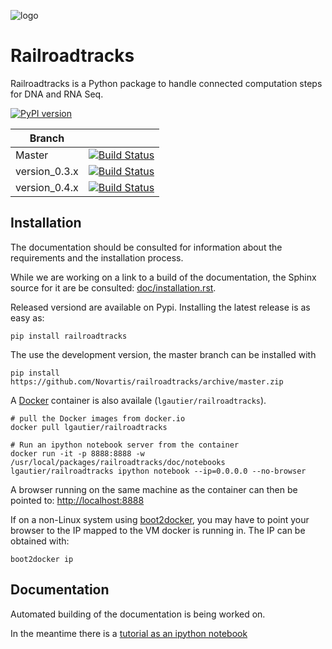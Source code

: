 
![logo](https://raw.githubusercontent.com/Novartis/railroadtracks/master/doc/_static/logo_rrt.png)

Railroadtracks
==============

Railroadtracks is a Python package to handle connected computation steps for DNA and RNA Seq.

[![PyPI version](https://badge.fury.io/py/railroadtracks.svg)](http://badge.fury.io/py/railroadtracks)

| Branch        |                                                                                                                                                   |
|---------------|---------------------------------------------------------------------------------------------------------------------------------------------------|
| Master        | [![Build Status](https://travis-ci.org/Novartis/railroadtracks.svg?branch=master)](https://travis-ci.org/Novartis/railroadtracks/branches)        |
| version_0.3.x | [![Build Status](https://travis-ci.org/Novartis/railroadtracks.svg?branch=version_0.3.x)](https://travis-ci.org/Novartis/railroadtracks/branches) |
| version_0.4.x | [![Build Status](https://travis-ci.org/Novartis/railroadtracks.svg?branch=version_0.4.x)](https://travis-ci.org/Novartis/railroadtracks/branches) |



Installation
------------

The documentation should be consulted for information about the requirements and the installation process.

While we are working on a link to a build of the documentation, the Sphinx source for it
are be consulted: [doc/installation.rst](https://raw.githubusercontent.com/Novartis/railroadtracks/master/doc/installation.rst).

Released versiond are available on Pypi. Installing the latest release is as easy as:
```
pip install railroadtracks
```

The use the development version, the master branch can be installed with
```
pip install https://github.com/Novartis/railroadtracks/archive/master.zip
```

A [Docker](http://www.docker.io) container is also availale (`lgautier/railroadtracks`).

```
# pull the Docker images from docker.io
docker pull lgautier/railroadtracks 
```

```
# Run an ipython notebook server from the container
docker run -it -p 8888:8888 -w /usr/local/packages/railroadtracks/doc/notebooks lgautier/railroadtracks ipython notebook --ip=0.0.0.0 --no-browser
```

A browser running on the same machine as the container can then be pointed to:
[http://localhost:8888](http://localhost:8888)

If on a non-Linux system using [boot2docker](http://boot2docker.io), you may have to point your browser to the IP mapped to the VM docker is running in. The IP can be obtained with:

```
boot2docker ip
```

Documentation
-------------

Automated building of the documentation is being worked on.

In the meantime there is a [tutorial as an ipython notebook](http://nbviewer.ipython.org/github/Novartis/railroadtracks/blob/master/doc/notebooks/railroadtracks_tutorial.ipynb")


